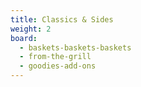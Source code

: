 ```yaml
---
title: Classics & Sides
weight: 2
board:
  - baskets-baskets-baskets
  - from-the-grill
  - goodies-add-ons
---
```

